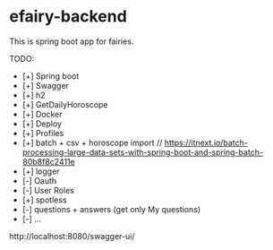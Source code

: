 # efairy-backend
This is spring boot app for fairies.

TODO:
- [+] Spring boot
- [+] Swagger
- [+] h2
- [+] GetDailyHoroscope
- [+] Docker
- [+] Deploy
- [+] Profiles
- [+] batch + csv + horoscope import // https://itnext.io/batch-processing-large-data-sets-with-spring-boot-and-spring-batch-80b8f8c2411e
- [+] logger
- [-] Oauth
- [-] User Roles
- [+] spotless
- [-] questions + answers (get only My questions)
- [-] ...


http://localhost:8080/swagger-ui/
